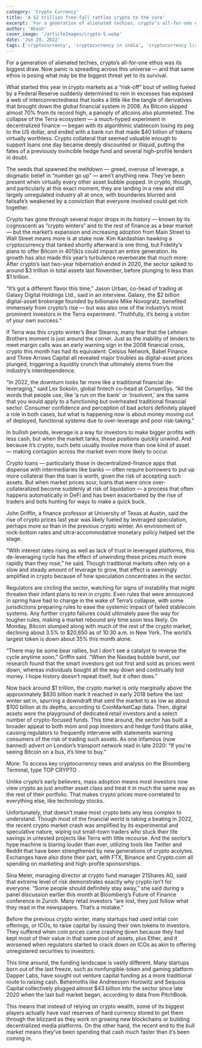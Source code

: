 ```yaml
---
category: 'Crypto Currency' 
title: 'A $2 trillion free-fall rattles crypto to the core'
excerpt: 'For a generation of alienated techies, crypto’s all-for-one ethos was its biggest draw. Now panic is spreading across this universe'
author: 'Akash'
cover_image: '/articleImages/crypto-5.webp'
date: 'Jun 29. 2022'
tags: ['cryptocurrency', 'cryptocurrency in india', 'cryptocurrency list', 'cryptocurrency news', 'cryptocurrency price',  ]
---
```


For a generation of alienated techies, crypto’s all-for-one ethos was its biggest draw. Now panic is spreading across this universe — and that same ethos is posing what may be the biggest threat yet to its survival.

What started this year in crypto markets as a “risk-off” bout of selling fueled by a Federal Reserve suddenly determined to rein in excesses has exposed a web of interconnectedness that looks a little like the tangle of derivatives that brought down the global financial system in 2008. As Bitcoin slipped almost 70% from its record high, a panoply of altcoins also plummeted. The collapse of the Terra ecosystem — a much-hyped experiment in decentralized finance — began with its algorithmic stablecoin losing its peg to the US dollar, and ended with a bank run that made $40 billion of tokens virtually worthless. Crypto collateral that seemed valuable enough to support loans one day became deeply discounted or illiquid, putting the fates of a previously invincible hedge fund and several high-profile lenders in doubt.

The seeds that spawned the meltdown — greed, overuse of leverage, a dogmatic belief in “number go up” — aren’t anything new. They’ve been present when virtually every other asset bubble popped. In crypto, though, and particularly at this exact moment, they are landing in a new and still largely unregulated industry all at once, with boundaries blurred and failsafe’s weakened by a conviction that everyone involved could get rich together.

Crypto has gone through several major drops in its history — known by its cognoscenti as “crypto winters” and to the rest of finance as a bear market — but the market’s expansion and increasing adoption from Main Street to Wall Street means more is at stake now. Kim Kardashian hawking a cryptocurrency that tanked shortly afterward is one thing, but Fidelity’s plans to offer Bitcoin in 401(k)s could impact an entire generation. Its growth has also made this year’s turbulence reverberate that much more: After crypto’s last two-year hibernation ended in 2020, the sector spiked to around $3 trillion in total assets last November, before plunging to less than $1 trillion.

“It’s got a different flavor this time,” Jason Urban, co-head of trading at Galaxy Digital Holdings Ltd., said in an interview. Galaxy, the $2 billion digital-asset brokerage founded by billionaire Mike Novogratz, benefited immensely from crypto’s rise — but was also one of the industry’s most prominent investors in the Terra experiment. “Truthfully, it’s being a victim of your own success.”

If Terra was this crypto winter’s Bear Stearns, many fear that the Lehman Brothers moment is just around the corner. Just as the inability of lenders to meet margin calls was an early warning sign in the 2008 financial crisis, crypto this month has had its equivalent: Celsius Network, Babel Finance and Three Arrows Capital all revealed major troubles as digital-asset prices plunged, triggering a liquidity crunch that ultimately stems from the industry’s interdependence.

“In 2022, the downturn looks far more like a traditional financial de-leveraging,” said Lex Sokolin, global fintech co-head at ConsenSys. “All the words that people use, like ‘a run on the bank’ or ‘insolvent,’ are the same that you would apply to a functioning but overheated traditional financial sector. Consumer confidence and perception of bad actors definitely played a role in both cases, but what is happening now is about money moving out of deployed, functional systems due to over-leverage and poor risk-taking.”

In bullish periods, leverage is a way for investors to make bigger profits with less cash, but when the market tanks, those positions quickly unwind. And because it’s crypto, such bets usually involve more than one kind of asset — making contagion across the market even more likely to occur.

Crypto loans — particularly those in decentralized-finance apps that dispense with intermediaries like banks — often require borrowers to put up more collateral than the loan is worth, given the risk of accepting such assets. But when market prices sour, loans that were once over-collateralized become suddenly at risk of liquidation — a process that often happens automatically in DeFi and has been exacerbated by the rise of traders and bots hunting for ways to make a quick buck.

John Griffin, a finance professor at University of Texas at Austin, said the rise of crypto prices last year was likely fueled by leveraged speculation, perhaps more so than in the previous crypto winter. An environment of rock-bottom rates and ultra-accommodative monetary policy helped set the stage.

“With interest rates rising as well as lack of trust in leveraged platforms, this de-leveraging cycle has the effect of unwinding these prices much more rapidly than they rose,” he said. Though traditional markets often rely on a slow and steady amount of leverage to grow, that effect is seemingly amplified in crypto because of how speculation concentrates in the sector.

Regulators are circling the sector, watching for signs of instability that might threaten their infant plans to rein in crypto. Even rules that were announced in spring have had to change in the wake of Terra’s collapse, with some jurisdictions preparing rules to ease the systemic impact of failed stablecoin systems. Any further crypto failures could ultimately pave the way for tougher rules, making a market rebound any time soon less likely.
On Monday, Bitcoin slumped along with much of the rest of the crypto market, declining about 3.5% to $20,650 as of 10:30 a.m. in New York. The world’s largest token is down about 35% this month alone.

“There may be some bear rallies, but I don’t see a catalyst to reverse the cycle anytime soon,” Griffin said. “When the Nasdaq bubble burst, our research found that the smart investors got out first and sold as prices went down, whereas individuals bought all the way down and continually lost money. I hope history doesn’t repeat itself, but it often does.”

Now back around $1 trillion, the crypto market is only marginally above the approximately $830 billion mark it reached in early 2018 before the last winter set in, spurring a downdraft that sent the market to as low as about $100 billion at its depths, according to CoinMarketCap data. Then, digital assets were the playground of dedicated retail investors and a select number of crypto-focused funds. This time around, the sector has built a broader appeal to both mom and pop investors and hedge fund titans alike, causing regulators to frequently intervene with statements warning consumers of the risk of trading such assets. As one infamous (now banned) advert on London’s transport network read in late 2020: “If you’re seeing Bitcoin on a bus, it’s time to buy.”

More: To access key cryptocurrency news and analysis on the Bloomberg Terminal, type TOP CRYPTO <GO>.

Unlike crypto’s early believers, mass adoption means most investors now view crypto as just another asset class and treat it in much the same way as the rest of their portfolio. That makes crypto prices more correlated to everything else, like technology stocks.

Unfortunately, that doesn’t make most crypto bets any less complex to understand. Though most of the financial world is taking a beating in 2022, the recent crypto market crash was amplified by its experimental and speculative nature, wiping out small-town traders who stuck their life savings in untested projects like Terra with little recourse. And the sector’s hype machine is blaring louder than ever, utilizing tools like Twitter and Reddit that have been strengthened by new generations of crypto acolytes. Exchanges have also done their part, with FTX, Binance and Crypto.com all spending on marketing and high-profile sponsorships.

Sina Meier, managing director at crypto fund manager 21Shares AG, said that extreme level of risk demonstrates exactly why crypto isn’t for everyone. “Some people should definitely stay away,” she said during a panel discussion earlier this month at Bloomberg’s Future of Finance conference in Zurich. Many retail investors “are lost, they just follow what they read in the newspapers. That’s a mistake.”

Before the previous crypto winter, many startups had used initial coin offerings, or ICOs, to raise capital by issuing their own tokens to investors. They suffered when coin prices came crashing down because they had kept most of their value in that same pool of assets, plus Ether, and it worsened when regulators started to crack down on ICOs as akin to offering unregistered securities to investors.

This time around, the funding landscape is vastly different. Many startups born out of the last freeze, such as nonfungible-token and gaming platform Dapper Labs, have sought out venture capital funding as a more traditional route to raising cash. Behemoths like Andreessen Horowitz and Sequoia Capital collectively plugged almost $43 billion into the sector since late 2020 when the last bull market began, according to data from PitchBook.

This means that instead of relying on crypto wealth, some of its biggest players actually have vast reserves of hard currency stored to get them through the blizzard as they work on growing new blockchains or building decentralized media platforms. On the other hand, the recent end to the bull market means they’ve been spending that cash much faster than it’s been coming in.